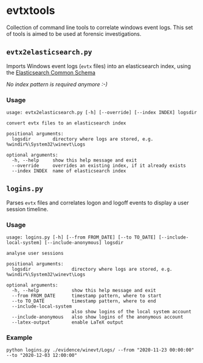 # evtxtools

Collection of command line tools to correlate windows event logs. This set of tools is aimed to be used at forensic investigations.

## `evtx2elasticsearch.py`

Imports Windows event logs (`evtx` files) into an elasticsearch index, using the [Elasticsearch Common Schema](https://www.elastic.co/guide/en/ecs/current/index.html)

_No index pattern is required anymore :-)_

### Usage

```
usage: evtx2elasticsearch.py [-h] [--override] [--index INDEX] logsdir

convert evtx files to an elasticsearch index

positional arguments:
  logsdir        directory where logs are stored, e.g. %windir%\System32\winevt\Logs

optional arguments:
  -h, --help     show this help message and exit
  --override     overrides an existing index, if it already exists
  --index INDEX  name of elasticsearch index
```

## `logins.py`

Parses `evtx` files and correlates logon and logoff events to display a user session timeline.

### Usage
```
usage: logins.py [-h] [--from FROM_DATE] [--to TO_DATE] [--include-local-system] [--include-anonymous] logsdir

analyse user sessions

positional arguments:
  logsdir               directory where logs are stored, e.g. %windir%\System32\winevt\Logs

optional arguments:
  -h, --help            show this help message and exit
  --from FROM_DATE      timestamp pattern, where to start
  --to TO_DATE          timestamp pattern, where to end
  --include-local-system
                        also show logins of the local system account
  --include-anonymous   also show logins of the anonymous account
  --latex-output        enable LaTeX output
```

### Example
```shell script
python logins.py ./evidence/winevt/Logs/ --from "2020-11-23 00:00:00" --to "2020-12-03 12:00:00"
```

